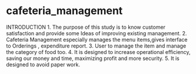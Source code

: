 # cafeteria_management
INTRODUCTION 1. The purpose of this study is to know  customer satisfaction and      provide some Ideas of improving existing management. 2. Cafeteria Management especially manages the menu items,gives interface to Orderings , expenditure report. 3. User to manage the item and manage the category  of food too. 4. It is designed to  increase operational efficiency, saving our money and time, maximizing profit and more security. 5. It is designed to avoid paper work.
